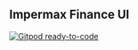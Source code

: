 Impermax Finance UI
---

[![Gitpod ready-to-code](https://img.shields.io/badge/Gitpod-ready--to--code-blue?logo=gitpod)](https://gitpod.io/#https://github.com/Impermax-Finance/impermax-x-uniswap-v2-interface)

